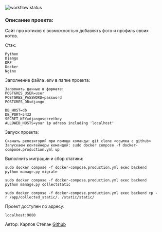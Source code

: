 ![workflow status](https://github.com/SVKNL/kittygram_final/actions/workflows/main.yml/badge.svg)
### Описание проекта:

Сайт про котиков с возможностью добавлять фото и профиль своих котов.

Стэк:

```
Python
Django
DRF
Docker
Nginx
```

Заполнение файла .env в папке проекта:

```
Заполнить данные в формате:
POSTGRES_USER=user
POSTGRES_PASSWORD=password
POSTGRES_DB=django

DB_HOST=db
DB_PORT=5432
SECRET_KEY=djangosecretkey
ALLOWED_HOSTS=your ip adress including 'localhost'
```

Запуск проекта:

```
Скачать репозиторий при помощи команды: git clone <ccылка с github>
Запускаем контейнеры командой: sudo docker compose -f docker-compose.production.yml up
```

Выполнить миграции и сбор статики:

```
sudo docker compose -f docker-compose.production.yml exec backend python manage.py migrate

sudo docker compose -f docker-compose.production.yml exec backend python manage.py collectstatic

sudo docker compose -f docker-compose.production.yml exec backend cp -r /app/collected_static/. /static/static/
```

Проект доступен по адресу:

```
localhost:9000
```

Автор:
Карпов Степан
[Github](https://github.com/SVKNL)
